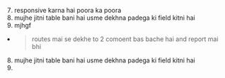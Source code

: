 <!-- 1. super admin ke total visit ko dekhne ke liye router par super-total-visit use karte hai. -->
<!-- 2. new column add where we count number of visits of lead lead, visit and columns -->
<!-- 3. super admin kedashbaord ke mai se daily invoice and daily quotation remove -->
<!-- 4. daily lead to hai hi aur dailky visit add karna hai  -->
<!-- 5. super-admin-employee-leads route mai table ke upar total lead, total visit, total lead closed, show karna  -->
<!-- 6. super-admin-reporting mai se quotaiton and invoice hatana hai and visit ka add karna hai  -->

7. responsive karna hai poora ka poora
8. mujhe jitni table bani hai usme dekhna padega ki field kitni hai
9. mjhgf
- > routes mai se dekhe to 2 comoent bas bache hai and report mai bhi
8. mujhe jitni table bani hai usme dekhna padega ki field kitni hai 
9. 
